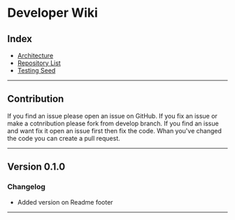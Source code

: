 Developer Wiki
====================
Index
------------


* [Architecture](Documents/architecture.md)
* [Repository List](Documents/repository.md)
* [Testing Seed](Documents/seeds.md)
___

Contribution
---

If you find an issue please open an issue on GitHub.
If you fix an issue or make a cotnribution please fork from develop branch.
If you find an issue and want fix it open an issue first then fix the code.
Whan you've changed the code you can create a pull request.

___

Version 0.1.0
---
### Changelog
* Added version on Readme footer
___